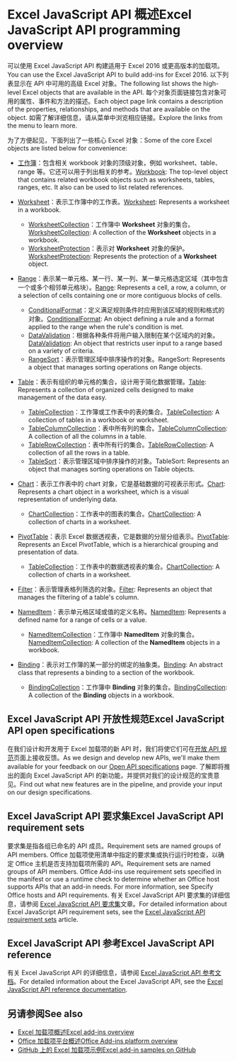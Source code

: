 # <a name="excel-javascript-api-overview"></a><span data-ttu-id="15ec3-101">Excel JavaScript API 概述</span><span class="sxs-lookup"><span data-stu-id="15ec3-101">Excel JavaScript API programming overview</span></span>

<span data-ttu-id="15ec3-102">可以使用 Excel JavaScript API 构建适用于 Excel 2016 或更高版本的加载项。</span><span class="sxs-lookup"><span data-stu-id="15ec3-102">You can use the Excel JavaScript API to build add-ins for Excel 2016.</span></span> <span data-ttu-id="15ec3-103">以下列表显示在 API 中可用的高级 Excel 对象。</span><span class="sxs-lookup"><span data-stu-id="15ec3-103">The following list shows the high-level Excel objects that are available in the API.</span></span> <span data-ttu-id="15ec3-104">每个对象页面链接包含对象可用的属性、事件和方法的描述。</span><span class="sxs-lookup"><span data-stu-id="15ec3-104">Each object page link contains a description of the properties, relationships, and methods that are available on the object.</span></span> <span data-ttu-id="15ec3-105">如需了解详细信息，请从菜单中浏览相应链接。</span><span class="sxs-lookup"><span data-stu-id="15ec3-105">Explore the links from the menu to learn more.</span></span>

<span data-ttu-id="15ec3-106">为了方便起见，下面列出了一些核心 Excel 对象：</span><span class="sxs-lookup"><span data-stu-id="15ec3-106">Some of the core Excel objects are listed below for convenience:</span></span> 

- <span data-ttu-id="15ec3-107">[工作簿](/javascript/api/excel/excel.workbook)：包含相关 workbook 对象的顶级对象，例如 worksheet、table、range 等。它还可以用于列出相关的参考。</span><span class="sxs-lookup"><span data-stu-id="15ec3-107">[Workbook](/javascript/api/excel/excel.workbook): The top-level object that contains related workbook objects such as worksheets, tables, ranges, etc. It also can be used to list related references.</span></span>

- <span data-ttu-id="15ec3-108">[Worksheet](/javascript/api/excel/excel.worksheet)：表示工作簿中的工作表。</span><span class="sxs-lookup"><span data-stu-id="15ec3-108">[Worksheet](/javascript/api/excel/excel.worksheet): Represents a worksheet in a workbook.</span></span> 
    - <span data-ttu-id="15ec3-109">[WorksheetCollection](/javascript/api/excel/excel.worksheetcollection)：工作簿中 **Worksheet** 对象的集合。</span><span class="sxs-lookup"><span data-stu-id="15ec3-109">[WorksheetCollection](/javascript/api/excel/excel.worksheetcollection): A collection of the **Worksheet** objects in a workbook.</span></span>
    - <span data-ttu-id="15ec3-110">[WorksheetProtection](/javascript/api/excel/excel.worksheetprotection)：表示对 **Worksheet** 对象的保护。</span><span class="sxs-lookup"><span data-stu-id="15ec3-110">[WorksheetProtection](/javascript/api/excel/excel.worksheetprotection): Represents the protection of a **Worksheet** object.</span></span>

- <span data-ttu-id="15ec3-111">[Range](/javascript/api/excel/excel.range)：表示某一单元格、某一行、某一列、某一单元格选定区域（其中包含一个或多个相邻单元格块）。</span><span class="sxs-lookup"><span data-stu-id="15ec3-111">[Range](/javascript/api/excel/excel.range): Represents a cell, a row, a column, or a selection of cells containing one or more contiguous blocks of cells.</span></span>
    - <span data-ttu-id="15ec3-112">[ConditionalFormat](/javascript/api/excel/excel.conditionalformat)：定义满足规则条件时应用到该区域的规则和格式的对象。</span><span class="sxs-lookup"><span data-stu-id="15ec3-112">[ConditionalFormat](/javascript/api/excel/excel.conditionalformat): An object defining a rule and a format applied to the range when the rule's condition is met.</span></span>
    - <span data-ttu-id="15ec3-113">[DataValidation](/javascript/api/excel/excel.datavalidation)：根据各种条件将用户输入限制在某个区域内的对象。</span><span class="sxs-lookup"><span data-stu-id="15ec3-113">[DataValidation](/javascript/api/excel/excel.datavalidation): An object that restricts user input to a range based on a variety of criteria.</span></span>
    - <span data-ttu-id="15ec3-114">[RangeSort](/javascript/api/excel/excel.rangesort)：表示管理区域中排序操作的对象。</span><span class="sxs-lookup"><span data-stu-id="15ec3-114">RangeSort: Represents a object that manages sorting operations on Range objects.</span></span>

- <span data-ttu-id="15ec3-115">[Table](/javascript/api/excel/excel.table)：表示有组织的单元格的集合，设计用于简化数据管理。</span><span class="sxs-lookup"><span data-stu-id="15ec3-115">[Table](/javascript/api/excel/excel.table): Represents a collection of organized cells designed to make management of the data easy.</span></span>
    - <span data-ttu-id="15ec3-116">[TableCollection](/javascript/api/excel/excel.tablecollection)：工作簿或工作表中的表的集合。</span><span class="sxs-lookup"><span data-stu-id="15ec3-116">[TableCollection](/javascript/api/excel/excel.tablecollection): A collection of tables in a workbook or worksheet.</span></span>
    - <span data-ttu-id="15ec3-117">[TableColumnCollection](/javascript/api/excel/excel.tablecolumncollection)：表中所有列的集合。</span><span class="sxs-lookup"><span data-stu-id="15ec3-117">[TableColumnCollection](/javascript/api/excel/excel.tablecolumncollection): A collection of all the columns in a table.</span></span>
    - <span data-ttu-id="15ec3-118">[TableRowCollection](/javascript/api/excel/excel.tablerowcollection)：表中所有行的集合。</span><span class="sxs-lookup"><span data-stu-id="15ec3-118">[TableRowCollection](/javascript/api/excel/excel.tablerowcollection): A collection of all the rows in a table.</span></span>
    - <span data-ttu-id="15ec3-119">[TableSort](/javascript/api/excel/excel.tablesort)：表示管理区域中排序操作的对象。</span><span class="sxs-lookup"><span data-stu-id="15ec3-119">TableSort: Represents an object that manages sorting operations on Table objects.</span></span>

- <span data-ttu-id="15ec3-120">[Chart](/javascript/api/excel/excel.chart)：表示工作表中的 chart 对象，它是基础数据的可视表示形式。</span><span class="sxs-lookup"><span data-stu-id="15ec3-120">[Chart](/javascript/api/excel/excel.chart): Represents a chart object in a worksheet, which is a visual representation of underlying data.</span></span>
    - <span data-ttu-id="15ec3-121">[ChartCollection](/javascript/api/excel/excel.chartcollection)：工作表中的图表的集合。</span><span class="sxs-lookup"><span data-stu-id="15ec3-121">[ChartCollection](/javascript/api/excel/excel.chartcollection): A collection of charts in a worksheet.</span></span>
    
- <span data-ttu-id="15ec3-122">[PivotTable](/javascript/api/excel/excel.pivottable)：表示 Excel 数据透视表，它是数据的分层分组表示。</span><span class="sxs-lookup"><span data-stu-id="15ec3-122">[PivotTable](/javascript/api/excel/excel.pivottable): Represents an Excel PivotTable, which is a hierarchical grouping and presentation of data.</span></span> 
    - <span data-ttu-id="15ec3-123">[TableCollection](/javascript/api/excel/excel.pivottablecollection)：工作表中的数据透视表的集合。</span><span class="sxs-lookup"><span data-stu-id="15ec3-123">[ChartCollection](/javascript/api/excel/excel.pivottablecollection): A collection of charts in a worksheet.</span></span>

- <span data-ttu-id="15ec3-124">[Filter](/javascript/api/excel/excel.filter)：表示管理表格列筛选的对象。</span><span class="sxs-lookup"><span data-stu-id="15ec3-124">[Filter](/javascript/api/excel/excel.filter): Represents an object that manages the filtering of a table's column.</span></span>

- <span data-ttu-id="15ec3-125">[NamedItem](/javascript/api/excel/excel.nameditem)：表示单元格区域或值的定义名称。</span><span class="sxs-lookup"><span data-stu-id="15ec3-125">[NamedItem](/javascript/api/excel/excel.nameditem): Represents a defined name for a range of cells or a value.</span></span> 
    - <span data-ttu-id="15ec3-126">[NamedItemCollection](/javascript/api/excel/excel.nameditemcollection)：工作簿中 **NamedItem** 对象的集合。</span><span class="sxs-lookup"><span data-stu-id="15ec3-126">[NamedItemCollection](/javascript/api/excel/excel.nameditemcollection): A collection of the **NamedItem** objects in a workbook.</span></span>

- <span data-ttu-id="15ec3-127">[Binding](/javascript/api/excel/excel.binding)：表示对工作簿的某一部分的绑定的抽象类。</span><span class="sxs-lookup"><span data-stu-id="15ec3-127">[Binding](/javascript/api/excel/excel.binding): An abstract class that represents a binding to a section of the workbook.</span></span>
    - <span data-ttu-id="15ec3-128">[BindingCollection](/javascript/api/excel/excel.bindingcollection)：工作簿中 **Binding** 对象的集合。</span><span class="sxs-lookup"><span data-stu-id="15ec3-128">[BindingCollection](/javascript/api/excel/excel.bindingcollection): A collection of the **Binding** objects in a workbook.</span></span>

## <a name="excel-javascript-api-open-specifications"></a><span data-ttu-id="15ec3-129">Excel JavaScript API 开放性规范</span><span class="sxs-lookup"><span data-stu-id="15ec3-129">Excel JavaScript API open specifications</span></span>

<span data-ttu-id="15ec3-130">在我们设计和开发用于 Excel 加载项的新 API 时，我们将使它们可在[开放 API 规范](../openspec.md)页面上接收反馈。</span><span class="sxs-lookup"><span data-stu-id="15ec3-130">As we design and develop new APIs, we'll make them available for your feedback on our [Open API specifications](../openspec.md) page.</span></span> <span data-ttu-id="15ec3-131">了解即将推出的面向 Excel JavaScript API 的新功能，并提供对我们的设计规范的宝贵意见。</span><span class="sxs-lookup"><span data-stu-id="15ec3-131">Find out what new features are in the pipeline, and provide your input on our design specifications.</span></span>

## <a name="excel-javascript-api-requirement-sets"></a><span data-ttu-id="15ec3-132">Excel JavaScript API 要求集</span><span class="sxs-lookup"><span data-stu-id="15ec3-132">Excel JavaScript API requirement sets</span></span>

<span data-ttu-id="15ec3-133">要求集是指各组已命名的 API 成员。</span><span class="sxs-lookup"><span data-stu-id="15ec3-133">Requirement sets are named groups of API members.</span></span> <span data-ttu-id="15ec3-134">Office 加载项使用清单中指定的要求集或执行运行时检查，以确定 Office 主机是否支持加载项所需的 API。</span><span class="sxs-lookup"><span data-stu-id="15ec3-134">Requirement sets are named groups of API members. Office Add-ins use requirement sets specified in the manifest or use a runtime check to determine whether an Office host supports APIs that an add-in needs. For more information, see Specify Office hosts and API requirements.</span></span> <span data-ttu-id="15ec3-135">有关 Excel JavaScript API 要求集的详细信息，请参阅 [Excel JavaScript API 要求集](../requirement-sets/excel-api-requirement-sets.md)文章。</span><span class="sxs-lookup"><span data-stu-id="15ec3-135">For detailed information about Excel JavaScript API requirement sets, see the [Excel JavaScript API requirement sets](../requirement-sets/excel-api-requirement-sets.md) article.</span></span>

## <a name="excel-javascript-api-reference"></a><span data-ttu-id="15ec3-136">Excel JavaScript API 参考</span><span class="sxs-lookup"><span data-stu-id="15ec3-136">Excel JavaScript API reference</span></span>

<span data-ttu-id="15ec3-137">有关 Excel JavaScript API 的详细信息，请参阅 [Excel JavaScript API 参考文档](/javascript/api/excel)。</span><span class="sxs-lookup"><span data-stu-id="15ec3-137">For detailed information about the Excel JavaScript API, see the [Excel JavaScript API reference documentation](/javascript/api/excel).</span></span>

## <a name="see-also"></a><span data-ttu-id="15ec3-138">另请参阅</span><span class="sxs-lookup"><span data-stu-id="15ec3-138">See also</span></span>

- [<span data-ttu-id="15ec3-139">Excel 加载项概述</span><span class="sxs-lookup"><span data-stu-id="15ec3-139">Excel add-ins overview</span></span>](https://docs.microsoft.com/office/dev/add-ins/excel/excel-add-ins-overview)
- [<span data-ttu-id="15ec3-140">Office 加载项平台概述</span><span class="sxs-lookup"><span data-stu-id="15ec3-140">Office Add-ins platform overview</span></span>](https://docs.microsoft.com/office/dev/add-ins/overview/office-add-ins)
- [<span data-ttu-id="15ec3-141">GitHub 上的 Excel 加载项示例</span><span class="sxs-lookup"><span data-stu-id="15ec3-141">Excel add-in samples on GitHub</span></span>](https://github.com/OfficeDev?utf8=%E2%9C%93&q=Excel)
